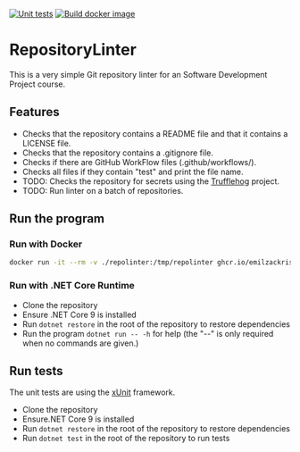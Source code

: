 [![Unit tests](https://github.com/EmilZackrisson/RepositoryLinter/actions/workflows/unit-tests.yml/badge.svg?branch=main)](https://github.com/EmilZackrisson/RepositoryLinter/actions/workflows/unit-tests.yml)
[![Build docker image](https://github.com/EmilZackrisson/RepositoryLinter/actions/workflows/docker.yaml/badge.svg)](https://github.com/EmilZackrisson/RepositoryLinter/actions/workflows/docker.yaml)

# RepositoryLinter

This is a very simple Git repository linter for an Software Development Project course.

## Features

- Checks that the repository contains a README file and that it contains a LICENSE file.
- Checks that the repository contains a .gitignore file.
- Checks if there are GitHub WorkFlow files (.github/workflows/).
- Checks all files if they contain "test" and print the file name.
- TODO: Checks the repository for secrets using the [Trufflehog](https://github.com/trufflesecurity/trufflehog) project.
- TODO: Run linter on a batch of repositories.

## Run the program

### Run with Docker

```bash
docker run -it --rm -v ./repolinter:/tmp/repolinter ghcr.io/emilzackrisson/repositorylinter:latest -h
```

### Run with .NET Core Runtime

- Clone the repository
- Ensure .NET Core 9 is installed
- Run ```dotnet restore``` in the root of the repository to restore dependencies
- Run the program ```dotnet run -- -h``` for help (the "--" is only required when no commands are given.)

## Run tests

The unit tests are using the [xUnit](https://xunit.net/) framework.

- Clone the repository
- Ensure.NET Core 9 is installed
- Run ```dotnet restore``` in the root of the repository to restore dependencies
- Run ```dotnet test``` in the root of the repository to run tests
